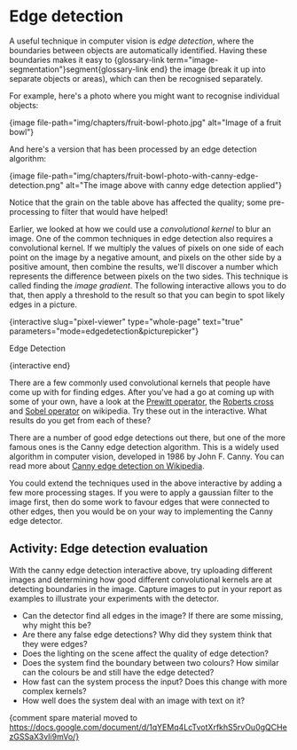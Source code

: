 # Edge detection

A useful technique in computer vision is *edge detection*, where the boundaries between objects are automatically identified.
Having these boundaries makes it easy to {glossary-link term="image-segmentation"}segment{glossary-link end} the image (break it up into separate objects or areas), which can then be recognised separately.

For example, here's a photo where you might want to recognise individual objects:

{image file-path="img/chapters/fruit-bowl-photo.jpg" alt="Image of a fruit bowl"}

And here's a version that has been processed by an edge detection algorithm:

{image file-path="img/chapters/fruit-bowl-photo-with-canny-edge-detection.png" alt="The image above with canny edge detection applied"}

Notice that the grain on the table above has affected the quality; some pre-processing to filter that would have helped!

Earlier, we looked at how we could use a *convolutional kernel* to blur an image.
One of the common techniques in edge detection also requires a convolutional kernel.
If we multiply the values of pixels on one side of each point on the image by a negative amount, and pixels on the other side by a positive amount, then combine the results, we'll discover a number which represents the difference between pixels on the two sides.
This technique is called finding the *image gradient*.
The following interactive allows you to do that, then apply a threshold to the result so that you can begin to spot likely edges in a picture.

{interactive slug="pixel-viewer" type="whole-page" text="true" parameters="mode=edgedetection&picturepicker"}

Edge Detection

{interactive end}

There are a few commonly used convolutional kernels that people have come up with for finding edges.
After you've had a go at coming up with some of your own, have a look at the [Prewitt operator](https://en.wikipedia.org/wiki/Prewitt_operator), the [Roberts cross](https://en.wikipedia.org/wiki/Roberts_cross) and [Sobel operator](https://en.wikipedia.org/wiki/Sobel_operator) on wikipedia.
Try these out in the interactive.
What results do you get from each of these?

There are a number of good edge detections out there, but one of the more famous ones is the Canny edge detection algorithm.
This is a widely used algorithm in computer vision, developed in 1986 by John F. Canny. You can read more about [Canny edge detection on Wikipedia](https://en.wikipedia.org/wiki/Canny_edge_detector).

You could extend the techniques used in the above interactive by adding a few more processing stages.
If you were to apply a gaussian filter to the image first, then do some work to favour edges that were connected to other edges, then you would be on your way to implementing the Canny edge detector.

## Activity: Edge detection evaluation

With the canny edge detection interactive above, try uploading different images and determining how good different convolutional kernels are at detecting boundaries in the image.
Capture images to put in your report as examples to illustrate your experiments with the detector.

- Can the detector find all edges in the image?
  If there are some missing, why might this be?
- Are there any false edge detections? Why did they system think that they were edges?
- Does the lighting on the scene affect the quality of edge detection?
- Does the system find the boundary between two colours?
  How similar can the colours be and still have the edge detected?
- How fast can the system process the input? Does this change with more complex kernels?
- How well does the system deal with an image with text on it?

{comment spare material moved to https://docs.google.com/document/d/1qYEMq4LcTvotXrfkhS5rvOu0gQCHezGSSaX3vIi9mVo/}
